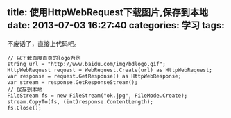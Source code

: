 title: 使用HttpWebRequest下载图片,保存到本地
date: 2013-07-03 16:27:40
categories: 学习
tags:
---

不废话了，直接上代码吧。

<!--more-->

```
// 以下载百度首页的logo为例
string url = "http://www.baidu.com/img/bdlogo.gif";
HttpWebRequest request = WebRequest.Create(url) as HttpWebRequest;
var response = request.GetResponse() as HttpWebResponse;
var stream = response.GetResponseStream();
// 保存到本地
FileStream fs = new FileStream("ok.jpg", FileMode.Create);
stream.CopyTo(fs, (int)response.ContentLength);
fs.Close();
```